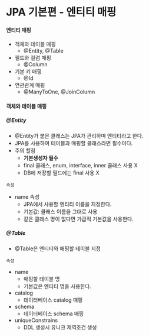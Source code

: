 # JPA 기본편 - 엔티티 매핑

#### 엔티티 매핑
- 객체와 테이블 매핑
    - @Entity, @Table
- 필드와 컬럼 매핑
    - @Column
- 기본 키 매핑
    - @Id
- 연관관계 매핑
    - @ManyToOne, @JoinColumn

#### 객체와 테이블 매핑

##### @Entity
- @Entity가 붙은 클래스는 JPA가 관리하며 엔티티라고 한다.
- JPA를 사용하여 테이블과 매핑할 클래스라면 필수이다.
- 주의 할점
    - **기본생성자 필수**
    - final 클래스, enum, interface, inner 클래스 사용 X
    - DB에 저장할 필드에는 final 사용 X

`속성`
- name 속성
    - JPA에서 사용할 엔티티 이름을 지정한다.
    - 기본값: 클래스 이름을 그대로 사용
    - 같은 클래스 명이 없다면 가급적 기본값을 사용한다.

##### @Table
- @Table은 엔티티와 매핑할 테이블 지정

`속성`
- name
    - 매핑할 테이블 명
    - 기본값은 엔티티 명을 사용한다.
- catalog
    - 데이터베이스 catalog 매핑
- schema
    - 데이터베이스 schema 매핑
- uniqueConstrains
    - DDL 생성시 유니크 제역조건 생성
